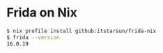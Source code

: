 # Frida on Nix

```sh
$ nix profile install github:itstarsun/frida-nix
$ frida --version
16.0.19
```
